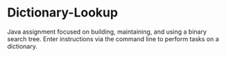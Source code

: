 # Dictionary-Lookup
Java assignment focused on building, maintaining, and using a binary search tree.  Enter instructions via the command line to perform tasks on a dictionary.
